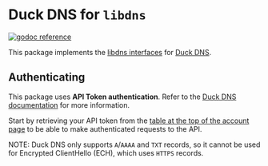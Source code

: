 Duck DNS for `libdns`
=======================

[![godoc reference](https://img.shields.io/badge/godoc-reference-blue.svg)](https://pkg.go.dev/github.com/libdns/duckdns)

This package implements the [libdns interfaces](https://github.com/libdns/libdns) for [Duck DNS](https://www.duckdns.org/spec.jsp).

## Authenticating

This package uses **API Token authentication**. Refer to the [Duck DNS documentation](https://www.duckdns.org/spec.jsp) for more information.

Start by retrieving your API token from the [table at the top of the account page](https://www.duckdns.org/domains) to be able to make authenticated requests to the API.

NOTE: Duck DNS only supports `A`/`AAAA` and `TXT` records, so it cannot be used for Encrypted ClientHello (ECH), which uses `HTTPS` records.